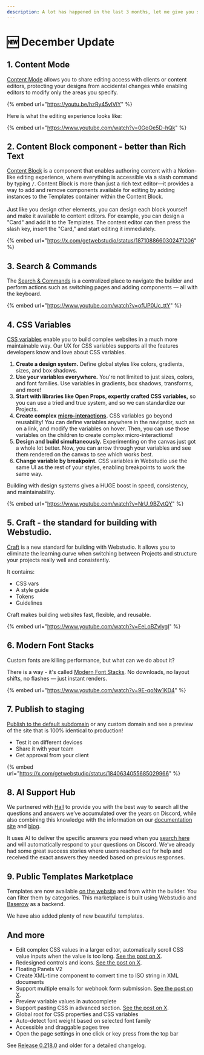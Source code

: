 ```yaml
---
description: A lot has happened in the last 3 months, let me give you some highlights!
---
```


# 🆕 December Update

## 1. Content Mode

[Content Mode](../university/foundations/modes.md#content) allows you to share editing access with clients or content editors, protecting your designs from accidental changes while enabling editors to modify only the areas you specify.

{% embed url="https://youtu.be/hzRy45vIViY" %}

Here is what the editing experience looks like:

{% embed url="https://www.youtube.com/watch?v=0GoOe5D-hQk" %}

## 2. Content Block component - better than Rich Text

[Content Block](../university/core-components/content-block.md) is a component that enables authoring content with a Notion-like editing experience, where everything is accessible via a slash command by typing `/`. Content Block is more than just a rich text editor—it provides a way to add and remove components available for editing by adding instances to the Templates container within the Content Block. \
\
Just like you design other elements, you can design each block yourself and make it available to content editors. For example, you can design a "Card" and add it to the Templates. The content editor can then press the slash key, insert the "Card," and start editing it immediately.

{% embed url="https://x.com/getwebstudio/status/1871088660302471206" %}

## 3. Search & Commands

The [Search & Commands](../university/foundations/commands-and-search.md) is a centralized place to navigate the builder and perform actions such as switching pages and adding components — all with the keyboard.

{% embed url="https://www.youtube.com/watch?v=ofUP0Uc_ttY" %}

## 4. CSS Variables

[CSS variables](../university/foundations/css-variables.md) enable you to build complex websites in a much more maintainable way. Our UX for CSS variables supports all the features developers know and love about CSS variables.

1. **Create a design system.** Define global styles like colors, gradients, sizes, and box shadows.
2. **Use your variables everywhere.** You're not limited to just sizes, colors, and font families. Use variables in gradients, box shadows, transforms, and more!
3. **Start with libraries like Open Props, expertly crafted CSS variables,** so you can use a tried and true system, and so we can standardize our Projects.
4. **Create complex** [**micro-interactions**](../university/foundations/css-variables.md#parent-child-interactions)**.** CSS variables go beyond reusability! You can define variables anywhere in the navigator, such as on a link, and modify the variables on hover. Then, you can use those variables on the children to create complex micro-interactions!
5. **Design and build simultaneously.** Experimenting on the canvas just got a whole lot better. Now, you can arrow through your variables and see them rendered on the canvas to see which works best.
6. **Change variable by breakpoint.** CSS variables in Webstudio use the same UI as the rest of your styles, enabling breakpoints to work the same way.

Building with design systems gives a HUGE boost in speed, consistency, and maintainability.

{% embed url="https://www.youtube.com/watch?v=NrU_9BZytQY" %}

## 5. Craft - the standard for building with Webstudio.

[Craft](../university/craft.md) is a new standard for building with Webstudio. It allows you to eliminate the learning curve when switching between Projects and structure your projects really well and consistently.

It contains:

* CSS vars
* A style guide
* Tokens
* Guidelines

Craft makes building websites fast, flexible, and reusable.

{% embed url="https://www.youtube.com/watch?v=EeLoBZvlygI" %}

## 6. Modern Font Stacks

Custom fonts are killing performance, but what can we do about it?

There is a way - it's called [Modern Font Stacks](https://github.com/system-fonts/modern-font-stacks). No downloads, no layout shifts, no flashes — just instant renders.

{% embed url="https://www.youtube.com/watch?v=9E-qoNw1KD4" %}

## 7. Publish to staging

[Publish to the default subdomain](../university/foundations/publishing-and-custom-domains.md#publish-to-staging) or any custom domain and see a preview of the site that is 100% identical to production!

* Test it on different devices
* Share it with your team
* Get approval from your client

{% embed url="https://x.com/getwebstudio/status/1840634055685029966" %}

## 8. AI Support Hub

We partnered with [Hall](https://usehall.com) to provide you with the best way to search all the questions and answers we’ve accumulated over the years on Discord, while also combining this knowledge with the information on our [documentation site](https://docs.webstudio.is/) and [blog](https://webstudio.is/blog).&#x20;

It uses AI to deliver the specific answers you need when you [search here](https://help.webstudio.is/) and will automatically respond to your questions on Discord. We’ve already had some great success stories where users reached out for help and received the exact answers they needed based on previous responses.

## 9. Public Templates Marketplace

Templates are now available [on the website](https://webstudio.is/marketplace/templates) and from within the builder. You can filter them by categories. This marketplace is built using Webstudio and [Baserow](https://baserow.io/) as a backend.

We have also added plenty of new beautiful templates.

## And more

* Edit complex CSS values in a larger editor, automatically scroll CSS value inputs when the value is too long. [See the post on X](https://x.com/getwebstudio/status/1869276515369730290).
* Redesigned controls and icons. [See the post on X](https://x.com/getwebstudio/status/1872325557418905916).
* Floating Panels V2
* Create XML-time component to convert time to ISO string in XML documents
* Support multiple emails for webhook form submission. [See the post on X](https://x.com/getwebstudio/status/1861666991540433077).
* Preview variable values in autocomplete
* Support pasting CSS in advanced section. [See the post on X](https://x.com/getwebstudio/status/1848470186082365850).
* Global root for CSS properties and CSS variables
* Auto-detect font weight based on selected font family
* Accessible and draggable pages tree
* Open the page settings in one click or key press from the top bar



See [Release 0.218.0](https://github.com/webstudio-is/webstudio/releases/tag/0.218.0) and older for a detailed changelog.
